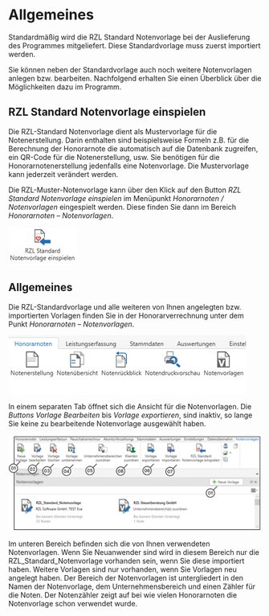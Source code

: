 # Allgemeines

Standardmäßig wird die RZL Standard Notenvorlage bei der Auslieferung
des Programmes mitgeliefert. Diese Standardvorlage muss zuerst
importiert werden.

Sie können neben der Standardvorlage auch noch weitere Notenvorlagen
anlegen bzw. bearbeiten. Nachfolgend erhalten Sie einen Überblick über
die Möglichkeiten dazu im Programm.

## RZL Standard Notenvorlage einspielen

Die RZL-Standard Notenvorlage dient als Mustervorlage für die
Notenerstellung. Darin enthalten sind beispielsweise Formeln z.B. für
die Berechnung der Honorarnote die automatisch auf die Datenbank
zugreifen, ein QR-Code für die Notenerstellung, usw. Sie benötigen für
die Honorarnotenerstellung jedenfalls eine Notenvorlage. Die
Mustervorlage kann jederzeit verändert werden.

Die RZL-Muster-Notenvorlage kann über den Klick auf den Button *RZL
Standard Notenvorlage einspielen* im Menüpunkt *Honorarnoten /
Notenvorlagen* eingespielt werden. Diese finden Sie dann im Bereich
*Honorarnoten – Notenvorlagen*.


![](<img/image334.png>)

## Allgemeines

Die RZL-Standardvorlage und alle weiteren von Ihnen angelegten bzw.
importierten Vorlagen finden Sie in der Honorarverrechnung unter dem
Punkt *Honorarnoten – Notenvorlagen*.


![](<img/image335.png>)

In einem separaten Tab öffnet sich die Ansicht für die Notenvorlagen.
Die *Buttons Vorlage Bearbeiten* bis *Vorlage exportieren*, sind
inaktiv, so lange Sie keine zu bearbeitende Notenvorlage ausgewählt
haben.


![](<img/image338.png>)

Im unteren Bereich befinden sich die von Ihnen verwendeten
Notenvorlagen. Wenn Sie Neuanwender sind wird in diesem Bereich nur die
RZL\_Standard\_Notenvorlage vorhanden sein, wenn Sie diese importiert
haben. Weitere Vorlagen sind nur vorhanden, wenn Sie Vorlagen neu
angelegt haben. Der Bereich der Notenvorlagen ist untergliedert in den
Namen der Notenvorlage, dem Unternehmensbereich und einen Zähler für die
Noten. Der Notenzähler zeigt auf bei wie vielen Honorarnoten die
Notenvorlage schon verwendet wurde.

